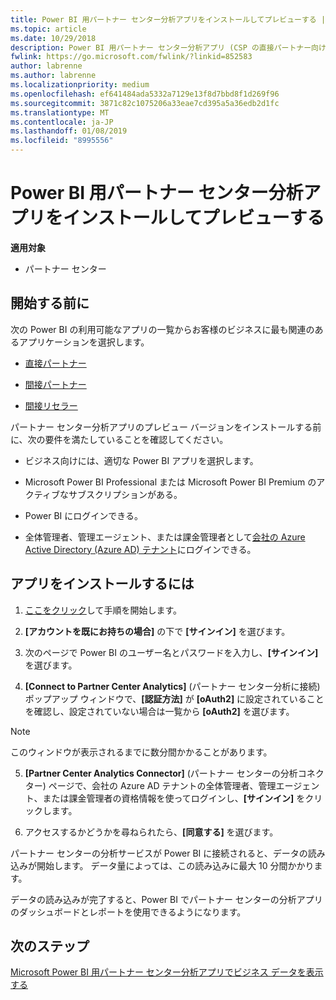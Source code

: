```yaml
---
title: Power BI 用パートナー センター分析アプリをインストールしてプレビューする | パートナー センター
ms.topic: article
ms.date: 10/29/2018
description: Power BI 用パートナー センター分析アプリ (CSP の直接パートナー向け) をプレビューするには、次の手順に従います。
fwlink: https://go.microsoft.com/fwlink/?linkid=852583
author: labrenne
ms.author: labrenne
ms.localizationpriority: medium
ms.openlocfilehash: ef641484ada5332a7129e13f8d7bbd8f1d269f96
ms.sourcegitcommit: 3871c82c1075206a33eae7cd395a5a36edb2d1fc
ms.translationtype: MT
ms.contentlocale: ja-JP
ms.lasthandoff: 01/08/2019
ms.locfileid: "8995556"
---
```

# <a name="install-and-preview-the-partner-center-analytics-app-for-microsoft-power-bi"></a>Power BI 用パートナー センター分析アプリをインストールしてプレビューする

**適用対象**

- パートナー センター

## <a name="before-you-begin"></a>開始する前に

次の Power BI の利用可能なアプリの一覧からお客様のビジネスに最も関連のあるアプリケーションを選択します。
- [直接パートナー](https://app.powerbi.com/groups/me/getdata/services/direct-providers-partner-analytics)

- [間接パートナー](https://app.powerbi.com/groups/me/getdata/services/indirect-providers-partner-analytics)

- [間接リセラー](https://app.powerbi.com/groups/me/getdata/services/indirect-seller-partner-analytics)

パートナー センター分析アプリのプレビュー バージョンをインストールする前に、次の要件を満たしていることを確認してください。

- ビジネス向けには、適切な Power BI アプリを選択します。

- Microsoft Power BI Professional または Microsoft Power BI Premium のアクティブなサブスクリプションがある。

- Power BI にログインできる。

- 全体管理者、管理エージェント、または課金管理者として[会社の Azure Active Directory (Azure AD) テナント](azure-active-directory-tenants-and-partner-center.md)にログインできる。

## <a name="to-install-the-app"></a>アプリをインストールするには

1. [ここをクリック](https://app.powerbi.com/getdata/services/partneranalytics?cpcode=PartnerCenterAnalytics&getDataForceConnect=true&alwaysPromptForContentProviderCreds=true)して手順を開始します。

2. **[アカウントを既にお持ちの場合]** の下で **[サインイン]** を選びます。 

3. 次のページで Power BI のユーザー名とパスワードを入力し、**[サインイン]** を選びます。 

4. **[Connect to Partner Center Analytics]** (パートナー センター分析に接続) ポップアップ ウィンドウで、**[認証方法]** が **[oAuth2]** に設定されていることを確認し、設定されていない場合は一覧から **[oAuth2]** を選びます。 

> [!NOTE]  
>  このウィンドウが表示されるまでに数分間かかることがあります。

5. **[Partner Center Analytics Connector]** (パートナー センターの分析コネクター) ページで、会社の Azure AD テナントの全体管理者、管理エージェント、または課金管理者の資格情報を使ってログインし、**[サインイン]** をクリックします。
 
6. アクセスするかどうかを尋ねられたら、**[同意する]** を選びます。 

パートナー センターの分析サービスが Power BI に接続されると、データの読み込みが開始します。 データ量によっては、この読み込みに最大 10 分間かかります。 

データの読み込みが完了すると、Power BI でパートナー センターの分析アプリのダッシュボードとレポートを使用できるようになります。

## <a name="next-steps"></a>次のステップ

[Microsoft Power BI 用パートナー センター分析アプリでビジネス データを表示する](power-bi-app-for-direct-partners-use.md)
